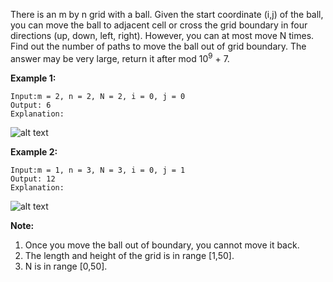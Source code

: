 There is an m by n grid with a ball. Given the start coordinate (i,j) of the ball, you can move the ball to adjacent cell or cross the grid boundary in four directions (up, down, left, right). However, you can at most move N times. Find out the number of paths to move the ball out of grid boundary. The answer may be very large, return it after mod 10<sup>9</sup> + 7.

**Example 1:**
```
Input:m = 2, n = 2, N = 2, i = 0, j = 0
Output: 6
Explanation:
```
![alt text](out_of_boundary_paths_1.png)

**Example 2:**
```
Input:m = 1, n = 3, N = 3, i = 0, j = 1
Output: 12
Explanation:
```
![alt text](out_of_boundary_paths_2.png)

**Note:**
1. Once you move the ball out of boundary, you cannot move it back.
2. The length and height of the grid is in range [1,50].
3. N is in range [0,50].

